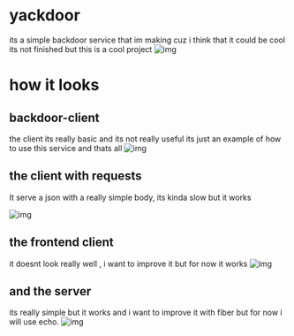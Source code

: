 # yackdoor

its a simple backdoor service that im making cuz i think that it could be cool
its not finished but this is a cool project
![img](https://media.discordapp.net/attachments/887003170377719840/892876304687452210/Screen_Shot_2021-09-29_at_15.51.28.png)


# how it looks

## backdoor-client
the client its really basic and its not really useful
its just an example of how to use this service and thats all
![img](https://media.discordapp.net/attachments/820472030474272769/895116411503013948/Screen_Shot_2021-10-05_at_20.12.36.png)

## the client with requests

It serve a json with  a really simple body, its kinda slow but it works

![img](https://media.discordapp.net/attachments/820472030474272769/895828709024608306/Screen_Shot_2021-10-07_at_19.21.25.png)


## the frontend client 
it doesnt look really well , i want to improve it but for now it works 
![img](https://media.discordapp.net/attachments/820472030474272769/895828472184840242/Screen_Shot_2021-10-07_at_19.22.15.png?width=1062&height=941)


## and the server
its really simple but it works and i want to improve it with fiber but for now i will use echo.
![img](https://media.discordapp.net/attachments/820472030474272769/895116416947200010/Screen_Shot_2021-10-05_at_20.12.45.png?width=1206&height=942)
